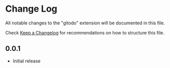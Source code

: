 # Change Log

All notable changes to the "gitodo" extension will be documented in this file.

Check [Keep a Changelog](http://keepachangelog.com/) for recommendations on how to structure this file.

## 0.0.1

- Initial release